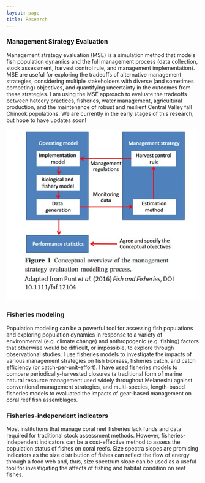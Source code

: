 ```yaml
---
layout: page
title: Research
---
```


### Management Strategy Evaluation

Management strategy evaluation (MSE) is a simulation method that models fish population dynamics and the full management process (data collection, stock assessment, harvest control rule, and management implementation). MSE are useful for exploring the tradeoffs of alternative management strategies, considering multiple stakeholders with diverse (and sometimes competing) objectives, and quantifying uncertainty in the outcomes from these strategies. I am using the MSE approach to evaluate the tradeoffs between hatcery practices, fisheries, water management, agricultural production, and the maintenance of robust and resilient Central Valley fall Chinook populations. We are currently in the early stages of this research, but hope to have updates soon!

![](img/MSE_diagram.jpg)

### Fisheries modeling

Population modeling can be a powerful tool for assessing fish populations and exploring population dynamics in response to a variety of environmental (e.g. climate change) and anthropogenic (e.g. fishing) factors that otherwise would be difficult, or impossible, to explore through observational studies. I use fisheries models to investigate the impacts of various management strategies on fish biomass, fisheries catch, and catch efficiency (or catch-per-unit-effort). I have used fisheries models to compare periodically-harvested closures (a traditional form of marine natural resource management used widely throughout Melanesia) against conventional management strategies, and multi-species, length-based fisheries models to evaluated the impacts of gear-based management on coral reef fish assemblages.

### Fisheries-independent indicators

Most institutions that manage coral reef fisheries lack funds and data required for traditional stock assessment methods. However, fisheries-independent indicators can be a cost-effective method to assess the population status of fishes on coral reefs. Size spectra slopes are promising indicators as the size distribution of fishes can reflect the flow of energy through a food web and, thus, size spectrum slope can be used as a useful tool for investigating the affects of fishing and habitat condition on reef fishes.
